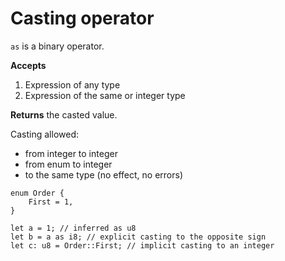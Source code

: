 # Casting operator

`as` is a binary operator.

**Accepts**
1. Expression of any type
2. Expression of the same or integer type

**Returns** the casted value.

Casting allowed:

- from integer to integer
- from enum to integer
- to the same type (no effect, no errors)

```rust,no_run,noplaypen
enum Order {
    First = 1,
}

let a = 1; // inferred as u8
let b = a as i8; // explicit casting to the opposite sign
let c: u8 = Order::First; // implicit casting to an integer
```
